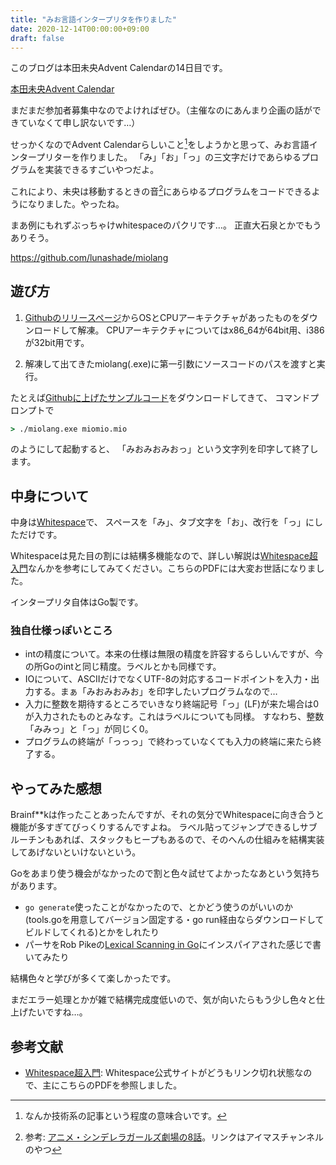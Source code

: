 ```yaml
---
title: "みお言語インタープリタを作りました"
date: 2020-12-14T00:00:00+09:00
draft: false
---
```


このブログは本田未央Advent Calendarの14日目です。

[本田未央Advent Calendar](https://adventar.org/calendars/5487)

まだまだ参加者募集中なのでよければぜひ。（主催なのにあんまり企画の話ができていなくて申し訳ないです…）

せっかくなのでAdvent Calendarらしいこと[^0]をしようかと思って、みお言語インタープリターを作りました。
「み」「お」「っ」の三文字だけであらゆるプログラムを実装できるすごいやつだよ。

これにより、未央は移動するときの音[^1]にあらゆるプログラムをコードできるようになりました。やったね。

まあ例にもれずぶっちゃけwhitespaceのパクリです…。
正直大石泉とかでもうありそう。

https://github.com/lunashade/miolang

## 遊び方

1. [Githubのリリースページ](https://github.com/lunashade/miolang/releases/tag/v1.0.0)からOSとCPUアーキテクチャがあったものをダウンロードして解凍。
CPUアーキテクチャについてはx86_64が64bit用、i386が32bit用です。

2. 解凍して出てきたmiolang(.exe)に第一引数にソースコードのパスを渡すと実行。

たとえば[Githubに上げたサンプルコード](https://github.com/lunashade/miolang/blob/master/examples/miomio.mio)をダウンロードしてきて、
コマンドプロンプトで
```cmd
> ./miolang.exe miomio.mio
```
のようにして起動すると、
「みおみおみおっ」という文字列を印字して終了します。


## 中身について

中身は[Whitespace](https://ja.wikipedia.org/wiki/Whitespace)で、
スペースを「み」、タブ文字を「お」、改行を「っ」にしただけです。

Whitespaceは見た目の割には結構多機能なので、詳しい解説は[Whitespace超入門](http://susisu.github.io/wspace/wspace.pdf)なんかを参考にしてみてください。こちらのPDFには大変お世話になりました。

インタープリタ自体はGo製です。

### 独自仕様っぽいところ

- intの精度について。本来の仕様は無限の精度を許容するらしいんですが、今の所Goのintと同じ精度。ラベルとかも同様です。
- IOについて、ASCIIだけでなくUTF-8の対応するコードポイントを入力・出力する。まぁ「みおみおみお」を印字したいプログラムなので…
- 入力に整数を期待するところでいきなり終端記号「っ」(LF)が来た場合は0が入力されたものとみなす。これはラベルについても同様。
すなわち、整数「みみっ」と「っ」が同じく0。
- プログラムの終端が「っっっ」で終わっていなくても入力の終端に来たら終了する。

## やってみた感想

Brainf\*\*kは作ったことあったんですが、それの気分でWhitespaceに向き合うと機能が多すぎてびっくりするんですよね。
ラベル貼ってジャンプできるしサブルーチンもあれば、スタックもヒープもあるので、そのへんの仕組みを結構実装してあげないといけないという。

Goをあまり使う機会がなかったので割と色々試せてよかったなあという気持ちがあります。

- `go generate`使ったことがなかったので、とかどう使うのがいいのか(tools.goを用意してバージョン固定する・go run経由ならダウンロードしてビルドしてくれる)とかをしれたり
- パーサをRob Pikeの[Lexical Scanning in Go](https://talks.golang.org/2011/lex.slide)にインスパイアされた感じで書いてみたり

結構色々と学びが多くて楽しかったです。

まだエラー処理とかが雑で結構完成度低いので、気が向いたらもう少し色々と仕上げたいですね…。

## 参考文献
- [Whitespace超入門](http://susisu.github.io/wspace/wspace.pdf): Whitespace公式サイトがどうもリンク切れ状態なので、主にこちらのPDFを参照しました。

[^0]: なんか技術系の記事という程度の意味合いです。
[^1]: 参考: [アニメ・シンデレラガールズ劇場の8話](https://youtu.be/-JWKqKu3ZYI?t=275)。リンクはアイマスチャンネルのやつ
